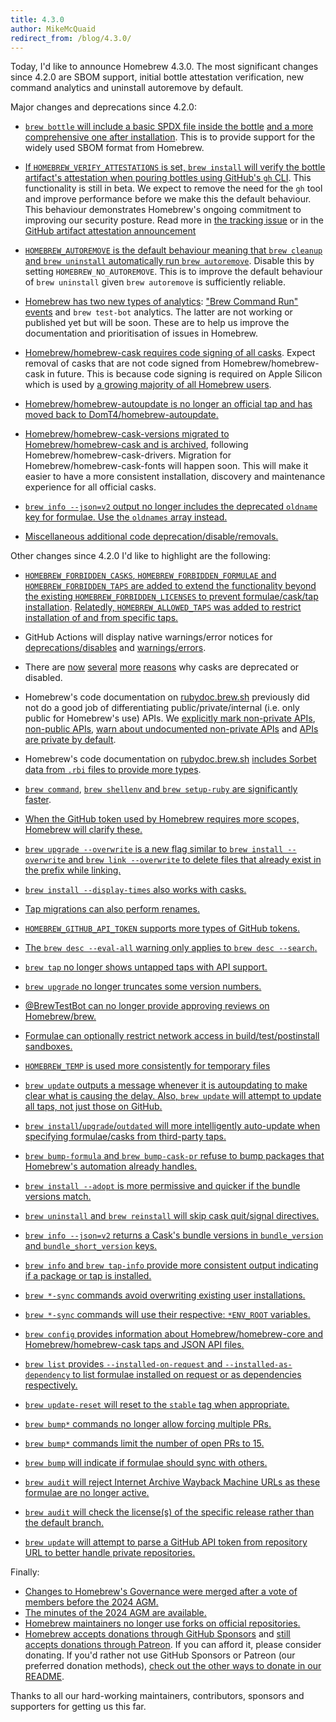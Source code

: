 ```yaml
---
title: 4.3.0
author: MikeMcQuaid
redirect_from: /blog/4.3.0/
---
```


Today, I'd like to announce Homebrew 4.3.0.
The most significant changes since 4.2.0 are SBOM support, initial bottle attestation verification, new command analytics and uninstall autoremove by default.

Major changes and deprecations since 4.2.0:

- [`brew bottle` will include a basic SPDX file inside the bottle](https://github.com/Homebrew/brew/pull/16594)
  [and a more comprehensive one after installation](https://github.com/Homebrew/brew/pull/17254).
  This is to provide support for the widely used SBOM format from Homebrew.

- [If `HOMEBREW_VERIFY_ATTESTATIONS` is set, `brew install` will verify the bottle artifact's attestation when pouring bottles using GitHub's `gh` CLI](https://github.com/Homebrew/brew/pull/17049).
  This functionality is still in beta. We expect to remove the need for the `gh` tool and improve performance before we make this the default behaviour.
  This behaviour demonstrates Homebrew's ongoing commitment to improving our security posture.
  Read more in [the tracking issue](https://github.com/Homebrew/brew/issues/17019) or in the [GitHub artifact attestation announcement](https://github.blog/2024-05-02-introducing-artifact-attestations-now-in-public-beta/.)

- [`HOMEBREW_AUTOREMOVE` is the default behaviour meaning that `brew cleanup` and `brew uninstall` automatically run `brew autoremove`](https://github.com/Homebrew/brew/pull/17261).
   Disable this by setting `HOMEBREW_NO_AUTOREMOVE`.
   This is to improve the default behaviour of `brew uninstall` given `brew autoremove` is sufficiently reliable.

- [Homebrew has two new types of analytics](https://github.com/Homebrew/brew/pull/16847): ["Brew Command Run" events](https://formulae.brew.sh/analytics/brew-command-run/30d/) and `brew test-bot` analytics.
  The latter are not working or published yet but will be soon.
  These are to help us improve the documentation and prioritisation of issues in Homebrew.

- [Homebrew/homebrew-cask requires code signing of all casks](https://github.com/Homebrew/brew/pull/17002).
  Expect removal of casks that are not code signed from Homebrew/homebrew-cask in future.
  This is because code signing is required on Apple Silicon which is used by [a growing majority of all Homebrew users](https://formulae.brew.sh/analytics/homebrew-os-arch-ci/365d/).

- [Homebrew/homebrew-autoupdate is no longer an official tap and has moved back to DomT4/homebrew-autoupdate.](https://github.com/Homebrew/brew/pull/16822)

- [Homebrew/homebrew-cask-versions migrated to Homebrew/homebrew-cask and is archived](https://github.com/Homebrew/brew/pull/17207), following Homebrew/homebrew-cask-drivers.
  Migration for Homebrew/homebrew-cask-fonts will happen soon.
  This will make it easier to have a more consistent installation, discovery and maintenance experience for all official casks.

- [`brew info --json=v2` output no longer includes the deprecated `oldname` key for formulae. Use the `oldnames` array instead.](https://github.com/Homebrew/brew/pull/17285)

- [Miscellaneous additional code deprecation/disable/removals.](https://github.com/Homebrew/brew/pull/17233)

Other changes since 4.2.0 I'd like to highlight are the following:

- [`HOMEBREW_FORBIDDEN_CASKS`, `HOMEBREW_FORBIDDEN_FORMULAE` and `HOMEBREW_FORBIDDEN_TAPS` are added to extend the functionality beyond the existing `HOMEBREW_FORBIDDEN_LICENSES` to prevent formulae/cask/tap installation](https://github.com/Homebrew/brew/pull/17037).
  [Relatedly, `HOMEBREW_ALLOWED_TAPS` was added to restrict installation of and from specific taps.](https://github.com/Homebrew/brew/pull/17213)

- GitHub Actions will display native warnings/error notices for [deprecations/disables](https://github.com/Homebrew/brew/pull/16890) and [warnings/errors](https://github.com/Homebrew/brew/pull/17255).

- There are
  [now](https://github.com/Homebrew/brew/pull/16752)
  [several](https://github.com/Homebrew/brew/pull/16743)
  [more](https://github.com/Homebrew/brew/pull/16960)
  [reasons](https://github.com/Homebrew/brew/pull/17006)
  why casks are deprecated or disabled.

- Homebrew's code documentation on [rubydoc.brew.sh](https://rubydoc.brew.sh) previously did not do a good job of differentiating public/private/internal (i.e. only public for Homebrew's use) APIs.
  We [explicitly mark non-private APIs](https://github.com/Homebrew/brew/pull/17128),
  [non-public APIs](https://github.com/Homebrew/brew/pull/17132),
  [warn about undocumented non-private APIs](https://github.com/Homebrew/brew/pull/17165) and
  [APIs are private by default](https://github.com/Homebrew/brew/pull/16831).

- Homebrew's code documentation on [rubydoc.brew.sh](https://rubydoc.brew.sh)
  [includes Sorbet data from `.rbi` files to provide more types](https://github.com/Homebrew/brew/pull/16906).

- [`brew command`](https://github.com/Homebrew/brew/pull/17186),
  [`brew shellenv` and `brew setup-ruby` are significantly faster](https://github.com/Homebrew/brew/pull/17188).

- [When the GitHub token used by Homebrew requires more scopes, Homebrew will clarify these.](https://github.com/Homebrew/brew/pull/16633)
- [`brew upgrade --overwrite` is a new flag similar to `brew install --overwrite` and `brew link --overwrite` to delete files that already exist in the prefix while linking.](https://github.com/Homebrew/brew/pull/16851)
- [`brew install --display-times` also works with casks.](https://github.com/Homebrew/brew/pull/17052)
- [Tap migrations can also perform renames.](https://github.com/Homebrew/brew/pull/16648)
- [`HOMEBREW_GITHUB_API_TOKEN` supports more types of GitHub tokens.](https://github.com/Homebrew/brew/pull/17001)
- [The `brew desc --eval-all` warning only applies to `brew desc --search`.](https://github.com/Homebrew/brew/pull/17102)
- [`brew tap` no longer shows untapped taps with API support.](https://github.com/Homebrew/brew/pull/16766)
- [`brew upgrade` no longer truncates some version numbers.](https://github.com/Homebrew/brew/pull/16959)
- [@BrewTestBot can no longer provide approving reviews on Homebrew/brew.](https://github.com/Homebrew/brew/pull/16916)
- [Formulae can optionally restrict network access in build/test/postinstall sandboxes.](https://github.com/Homebrew/brew/pull/17081)
- [`HOMEBREW_TEMP` is used more consistently for temporary files](https://github.com/Homebrew/brew/pull/16749)
- [`brew update` outputs a message whenever it is autoupdating to make clear what is causing the delay. Also, `brew update` will attempt to update all taps, not just those on GitHub.](https://github.com/Homebrew/brew/pull/16855)
- [`brew install`/`upgrade`/`outdated` will more intelligently auto-update when specifying formulae/casks from third-party taps.](https://github.com/Homebrew/brew/pull/17179)
- [`brew bump-formula` and `brew bump-cask-pr` refuse to bump packages that Homebrew's automation already handles.](https://github.com/Homebrew/brew/pull/16750)
- [`brew install --adopt` is more permissive and quicker if the bundle versions match.](https://github.com/Homebrew/brew/pull/16889)
- [`brew uninstall` and `brew reinstall` will skip cask quit/signal directives.](https://github.com/Homebrew/brew/pull/16507)
- [`brew info --json=v2` returns a Cask's bundle versions in `bundle_version` and `bundle_short_version` keys.](https://github.com/Homebrew/brew/pull/16826)
- [`brew info` and `brew tap-info` provide more consistent output indicating if a package or tap is installed.](https://github.com/Homebrew/brew/pull/17076)
- [`brew *-sync` commands avoid overwriting existing user installations.](https://github.com/Homebrew/brew/pull/17155)
- [`brew *-sync` commands will use their respective: `*ENV_ROOT` variables.](https://github.com/Homebrew/brew/pull/16453)
- [`brew config` provides information about Homebrew/homebrew-core and Homebrew/homebrew-cask taps and JSON API files.](https://github.com/Homebrew/brew/pull/16385)
- [`brew list` provides `--installed-on-request` and `--installed-as-dependency` to list formulae installed on request or as dependencies respectively.](https://github.com/Homebrew/brew/pull/17125)
- [`brew update-reset` will reset to the `stable` tag when appropriate.](https://github.com/Homebrew/brew/pull/16891)
- [`brew bump*` commands no longer allow forcing multiple PRs.](https://github.com/Homebrew/brew/pull/16664)
- [`brew bump*` commands limit the number of open PRs to 15.](https://github.com/Homebrew/brew/pull/16962)
- [`brew bump` will indicate if formulae should sync with others.](https://github.com/Homebrew/brew/pull/16515)
- [`brew audit` will reject Internet Archive Wayback Machine URLs as these formulae are no longer active.](https://github.com/Homebrew/brew/pull/16476)
- [`brew audit` will check the license(s) of the specific release rather than the default branch.](https://github.com/Homebrew/brew/pull/16754)
- [`brew update` will attempt to parse a GitHub API token from repository URL to better handle private repositories.](https://github.com/Homebrew/brew/pull/16649)

Finally:

- [Changes to Homebrew's Governance were merged after a vote of members before the 2024 AGM.](https://github.com/Homebrew/brew/pull/16494)
- [The minutes of the 2024 AGM are available.](https://github.com/Homebrew/brew/pull/17072)
- [Homebrew maintainers no longer use forks on official repositories.](https://github.com/Homebrew/brew/pull/16734)
- [Homebrew accepts donations through GitHub Sponsors](https://github.com/sponsors/Homebrew) and [still accepts donations through Patreon](https://www.patreon.com/homebrew). If you can afford it, please consider donating. If you'd rather not use GitHub Sponsors or Patreon (our preferred donation methods), [check out the other ways to donate in our README](https://github.com/Homebrew/brew/#donations).

Thanks to all our hard-working maintainers, contributors, sponsors and supporters for getting us this far.
